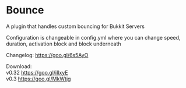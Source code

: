 # Bounce
A plugin that handles custom bouncing for Bukkit Servers

Configuration is changeable in config.yml where you can change speed, duration, activation block and block underneath

Changelog: https://goo.gl/6s5AyO

Download:  
  v0.32 https://goo.gl/iIlxyE  
  v0.3  https://goo.gl/MkWtjg  
